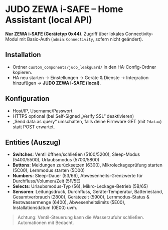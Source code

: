 # JUDO ZEWA i-SAFE – Home Assistant (local API)

**Nur ZEWA i-SAFE (Gerätetyp 0x44)**. Zugriff über lokales Connectivity-Modul mit Basic-Auth (`admin:Connectivity`, sofern nicht geändert).

## Installation

- Ordner `custom_components/judo_leakguard/` in den HA-Config-Ordner kopieren.
- HA neu starten → Einstellungen → Geräte & Dienste → Integration hinzufügen → **JUDO ZEWA i-SAFE (local)**.

## Konfiguration

- Host/IP, Username/Passwort
- HTTPS optional (bei Self-Signed „Verify SSL“ deaktivieren)
- „Send data as query“ umschalten, falls deine Firmware GET (mit `?data=`) statt POST erwartet.

## Entities (Auszug)

- **Switches**: Ventil öffnen/schließen (5100/5200), Sleep-Modus (5400/5500), Urlaubsmodus (5700/5800)
- **Buttons**: Meldungen zurücksetzen (6300), Mikroleckageprüfung starten (5C00), Lernmodus starten (5D00)
- **Numbers**: Sleep-Dauer (53/66), Abwesenheits-Grenzwerte für Durchfluss/Volumen/Zeit (5F/5E)
- **Selects**: Urlaubsmodus-Typ (56), Mikro-Leckage-Betrieb (5B/65)
- **Sensoren**: Leitungsdruck, Durchfluss, Geräte-Temperatur, Batteriestand, Gesamtverbrauch (2800), Gerätezeit (5900), Lernmodus-Status & Restwassermenge (6400), Abwesenheitslimits (5E00), Installationsdatum (0E00) uvm.

> Achtung: Ventil-Steuerung kann die Wasserzufuhr schließen. Automationen mit Bedacht.
